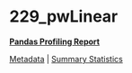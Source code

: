# 229_pwLinear

[**Pandas Profiling Report**](https://epistasislab.github.io/penn-ml-benchmarks/profile/229_pwLinear.html)

[Metadata](metadata.yaml) | [Summary Statistics](summary_stats.tsv)

